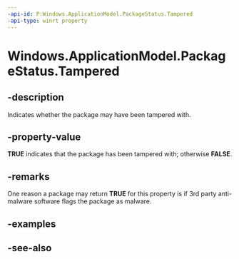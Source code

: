 ----api-id: P:Windows.ApplicationModel.PackageStatus.Tampered
-api-type: winrt property
---<!-- Property syntaxpublic bool Tampered { get; }--># Windows.ApplicationModel.PackageStatus.Tampered## -descriptionIndicates whether the package may have been tampered with.## -property-value**TRUE** indicates that the package has been tampered with; otherwise **FALSE**.## -remarksOne reason a package may return **TRUE** for this property is if 3rd party anti-malware software flags the package as malware.## -examples## -see-also